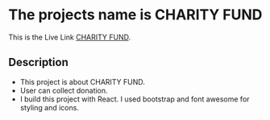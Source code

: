 # The projects name is CHARITY FUND

This is the Live Link [CHARITY FUND](https://github.com/facebook/create-react-app).

## Description

- This project is about CHARITY FUND.
- User can collect donation.
- I build this project with React. I used bootstrap and font awesome for styling and icons.
